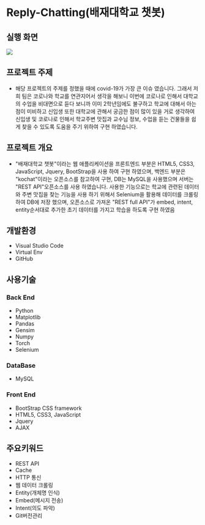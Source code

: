 # Reply-Chatting(배재대학교 챗봇)

## 실행 화면 
<img src="https://user-images.githubusercontent.com/83768386/212528748-882118f9-2e56-4ceb-8fbe-a9ec3fce55eb.mp4">

## 프로젝트 주제
* 해당 프로젝트의 주제를 정했을 때에 covid-19가 가장 큰 이슈 였습니다. 그래서 저희 팀은 코로나와 학교를 연관지어서 생각을 해보니 이번에 코로나로 인해서 대학교의 수업을 비대면으로 듣다 보니까 이미 2학년임에도 불구하고 학교에 대해서 아는 점이 미비하고 신입생 또한 대학교에 관해서 궁금한 점이 많이 있을 거로 생각하여 신입생 및 코로나로 인해서 학교주변 맛집과 교수님 정보, 수업을 듣는 건물들을 쉽게 찾을 수 있도록 도움을 주기 위하여 구현 하였습니다.

## 프로젝트 개요
* "배재대학교 챗봇"이라는 웹 애플리케이션을 프론트엔드 부분은 HTML5, CSS3, JavaScript, Jquery, BootStrap을 사용 하여 구현 하였으며, 백엔드 부분은 "kochat"이라는 오픈소스를 참고하여 구현, DB는 MySQL을 사용했으며 서버는 "REST API"오픈소스를 사용 하였습니다. 사용한 기능으로는 학교에 관련된 데이터와 주변 맛집을 찾는 기능을 사용 하기 위해서 Selenium을 활용해 데이터를 크롤링 하여 DB에 저장 했으며, 오픈소스로 가져온 "REST full API"가 embed, intent, entity순서대로 추가한 초기 데이터를 가지고 학습을 하도록 구현 하였음

## 개발환경
* Visual Studio Code
* Virtual Env
* GitHub

## 사용기술
### Back End
* Python 
* Matplotlib
* Pandas
* Gensim
* Numpy
* Torch
* Selenium

### DataBase
* MySQL

### Front End
* BootStrap CSS framework
* HTML5, CSS3, JavaScript
* Jquery
* AJAX

## 주요키워드
* REST API
* Cache
* HTTP 통신
* 웹 데이터 크롤링
* Entity(개체명 인식)
* Embed(메시지 전송)
* Intent(의도 파악)
* Git버전관리
